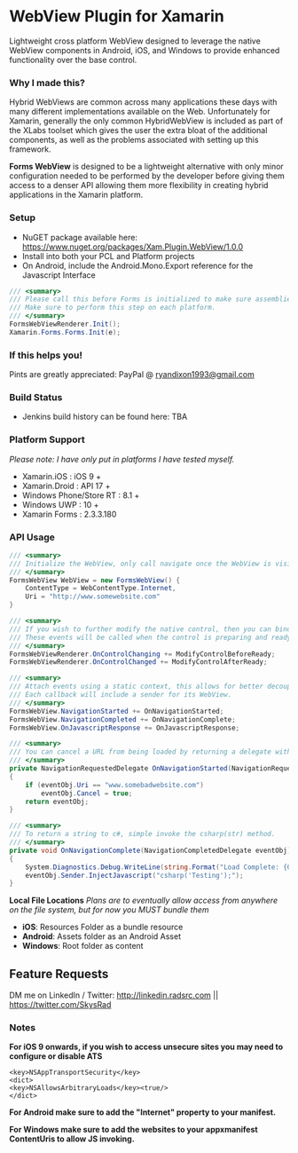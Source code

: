 # WebView Plugin for Xamarin
Lightweight cross platform WebView designed to leverage the native WebView components in Android, iOS, and Windows to provide enhanced functionality over the base control.

### Why I made this?
Hybrid WebViews are common across many applications these days with many different implementations available on the Web.
Unfortunately for Xamarin, generally the only common HybridWebView is included as part of the XLabs toolset which gives the user the extra bloat of the additional components, as well as the problems associated with setting up this framework.

**Forms WebView** is designed to be a lightweight alternative with only minor configuration needed to be performed by the developer before giving them access to a denser API allowing them more flexibility in creating hybrid applications in the Xamarin platform.


### Setup
* NuGET package available here: https://www.nuget.org/packages/Xam.Plugin.WebView/1.0.0
* Install into both your PCL and Platform projects
* On Android, include the Android.Mono.Export reference for the Javascript Interface

```c#
/// <summary>
/// Please call this before Forms is initialized to make sure assemblies link properly.
/// Make sure to perform this step on each platform.
/// </summary>
FormsWebViewRenderer.Init();
Xamarin.Forms.Forms.Init(e);
```


### If this helps you!
Pints are greatly appreciated: PayPal @ ryandixon1993@gmail.com


### Build Status
* Jenkins build history can be found here: TBA


### Platform Support
*Please note: I have only put in platforms I have tested myself.*
* Xamarin.iOS : iOS 9 +
* Xamarin.Droid : API 17 +
* Windows Phone/Store RT : 8.1 +
* Windows UWP : 10 +
* Xamarin Forms : 2.3.3.180


### API Usage
```c#
/// <summary>
/// Initialize the WebView, only call navigate once the WebView is visible on the screen.
/// </summary>
FormsWebView WebView = new FormsWebView() {
    ContentType = WebContentType.Internet,
    Uri = "http://www.somewebsite.com"
}
```

```c#
/// <summary>
/// If you wish to further modify the native control, then you can bind to these events in your platform specific code.
/// These events will be called when the control is preparing and ready.
/// </summary>
FormsWebViewRenderer.OnControlChanging += ModifyControlBeforeReady;
FormsWebViewRenderer.OnControlChanged += ModifyControlAfterReady;
```

```c#
/// <summary>
/// Attach events using a static context, this allows for better decoupling across multiple WebViews.
/// Each callback will include a sender for its WebView.
/// </summary>
FormsWebView.NavigationStarted += OnNavigationStarted;
FormsWebView.NavigationCompleted += OnNavigationComplete;
FormsWebView.OnJavascriptResponse += OnJavascriptResponse;
```

```c#
/// <summary>
/// You can cancel a URL from being loaded by returning a delegate with the cancel boolean set to true.
/// </summary>
private NavigationRequestedDelegate OnNavigationStarted(NavigationRequestedDelegate eventObj)
{
    if (eventObj.Uri == "www.somebadwebsite.com")
        eventObj.Cancel = true;
    return eventObj;
}
```

```c#
/// <summary>
/// To return a string to c#, simple invoke the csharp(str) method.
/// </summary>
private void OnNavigationComplete(NavigationCompletedDelegate eventObj)
{
    System.Diagnostics.Debug.WriteLine(string.Format("Load Complete: {0}", eventObj.Sender.Uri));
    eventObj.Sender.InjectJavascript("csharp('Testing');");
}
```


**Local File Locations**
*Plans are to eventually allow access from anywhere on the file system, but for now you MUST bundle them*
* **iOS**: Resources Folder as a bundle resource
* **Android**: Assets folder as an Android Asset
* **Windows**: Root folder as content


## Feature Requests
DM me on LinkedIn / Twitter: http://linkedin.radsrc.com || https://twitter.com/SkysRad

### Notes
**For iOS 9 onwards, if you wish to access unsecure sites you may need to configure or disable ATS**
```
<key>NSAppTransportSecurity</key>
<dict>
<key>NSAllowsArbitraryLoads</key><true/>
</dict>
```

**For Android make sure to add the "Internet" property to your manifest.**


**For Windows make sure to add the websites to your appxmanifest ContentUris to allow JS invoking.**
